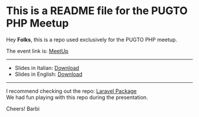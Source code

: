# This is a README file for the PUGTO PHP Meetup

Hey **Folks**, this is a repo used exclusively for the PUGTO PHP meetup.

The event link is: [MeetUp](https://www.meetup.com/it-IT/pug-torino/events/301292940)

---

- Slides in Italian:  [Download](slides/CI_CD_PUGTO__Daniele_Barbaro.pdf)  
- Slides in English: [Download](slides/CI_CD_PUGTO__Daniele_Barbaro_ENG_.pdf) 
---

I recommend checking out the repo: [Laravel Package](https://github.com/danielebarbaro/laravel-vat-eu-validator)  
We had fun playing with this repo during the presentation.

Cheers!
Barbi